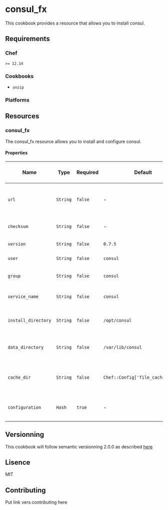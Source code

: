 # consul_fx
This cookbook provides a resource that allows you to install consul.

## Requirements
### Chef
`>= 12.14`

### Cookbooks
* `unzip`

### Platforms

## Resources
### consul_fx
The consul_fx resource allows you to install and configure consul.

#### Properties

| Name | Type | Required | Default | Platform Familly or OS | Description |
| ---- | ---- | -------- | ------- | ---------------------- | ----------- |
| `url` | `String` | `false` | - | `All` | URL of the consul zip (if not set, will fetch from hashicorp) |
| `checksum` | `String` | `false` | - | `All` | Checksum of the consul version |
| `version` | `String` | `false` | `0.7.5` | `All` | Version of consul |
| `user` | `String` | `false` | `consul` | `All` | User that will run consul |
| `group` | `String` | `false` | `consul` | `All` | Group in which consul will be |
| `service_name` | `String` | `false` | `consul` | `All` | Name of the consul service |
| `install_directory` | `String` | `false` | `/opt/consul` | `All` | Directory where consul will be installed |
| `data_directory` | `String` | `false` | `/var/lib/consul` | `All` | Directory where consul will save its data |
| `cache_dir` | `String` | `false` | `Chef::Config['file_cache_path']` | `All` | Directory where consul will save it's temporary files |
| `configuration` | `Hash` | `true` | - | `All` | Hash representing consul's configuration. |

## Versionning
This cookbook will follow semantic versionning 2.0.0 as described [here](https://semver.org/)

## Lisence
MIT

## Contributing
Put link vers contributing here

